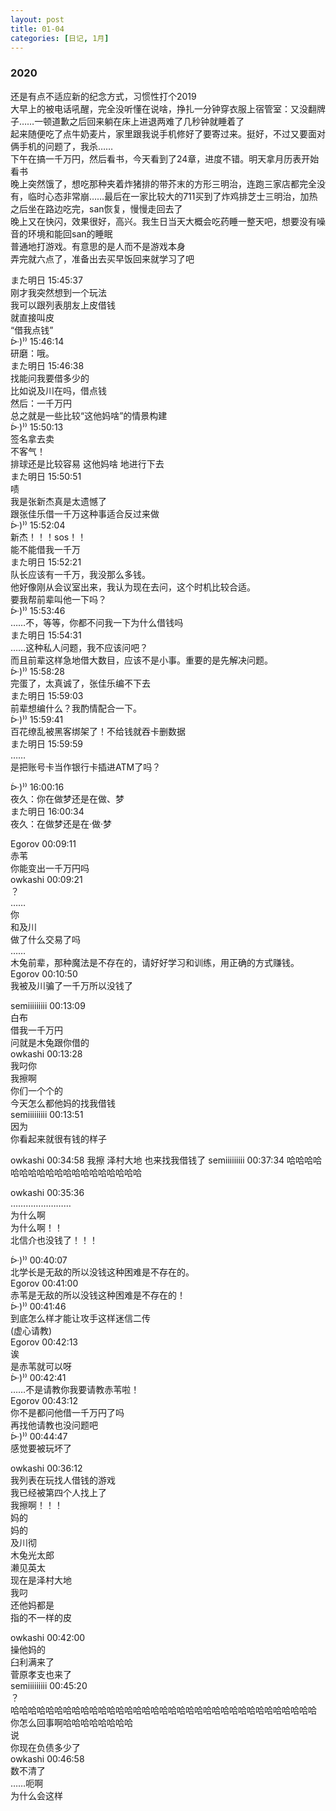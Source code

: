 ```yaml
---
layout: post
title: 01-04
categories: [日记, 1月]
---
```


### 2020
还是有点不适应新的纪念方式，习惯性打个2019  
大早上的被电话吼醒，完全没听懂在说啥，挣扎一分钟穿衣服上宿管室：又没翻牌子……一顿道歉之后回来躺在床上进退两难了几秒钟就睡着了  
起来随便吃了点牛奶麦片，家里跟我说手机修好了要寄过来。挺好，不过又要面对俩手机的问题了，我杀……  
下午在搞一千万円，然后看书，今天看到了24章，进度不错。明天拿月历表开始看书  
晚上突然饿了，想吃那种夹着炸猪排的带芥末的方形三明治，连跑三家店都完全没有，临时心态非常崩……最后在一家比较大的711买到了炸鸡排芝士三明治，加热之后坐在路边吃完，san恢复，慢慢走回去了  
晚上又在快闪，效果很好，高兴。我生日当天大概会吃药睡一整天吧，想要没有噪音的环境和能回san的睡眠  
普通地打游戏。有意思的是人而不是游戏本身  
弄完就六点了，准备出去买早饭回来就学习了吧  

また明日  15:45:37  
刚才我突然想到一个玩法  
我可以跟列表朋友上皮借钱  
就直接叫皮  
 “借我点钱”  
ᐕ)⁾⁾  15:46:14  
研磨：哦。  
また明日  15:46:38  
找能问我要借多少的  
比如说及川在吗，借点钱  
然后：一千万円  
总之就是一些比较“这他妈啥”的情景构建  
ᐕ)⁾⁾  15:50:13  
签名拿去卖  
不客气！  
排球还是比较容易 这他妈啥 地进行下去  
また明日  15:50:51  
啧  
我是张新杰真是太遗憾了  
跟张佳乐借一千万这种事适合反过来做  
ᐕ)⁾⁾  15:52:04  
新杰！！！sos！！  
能不能借我一千万  
また明日  15:52:21  
队长应该有一千万，我没那么多钱。  
他好像刚从会议室出来，我认为现在去问，这个时机比较合适。  
要我帮前辈叫他一下吗？  
ᐕ)⁾⁾  15:53:46  
……不，等等，你都不问我一下为什么借钱吗  
また明日  15:54:31  
……这种私人问题，我不应该问吧？  
而且前辈这样急地借大数目，应该不是小事。重要的是先解决问题。  
ᐕ)⁾⁾  15:58:28  
完蛋了，太真诚了，张佳乐编不下去  
また明日  15:59:03  
前辈想编什么？我酌情配合一下。  
ᐕ)⁾⁾  15:59:41  
百花缭乱被黑客绑架了！不给钱就吞卡删数据  
また明日  15:59:59  
……  
是把账号卡当作银行卡插进ATM了吗？  

ᐕ)⁾⁾  16:00:16  
夜久：你在做梦还是在做、梦  
また明日  16:00:34  
夜久：在做梦还是在·做·梦  

Egorov  00:09:11  
赤苇  
你能变出一千万円吗  
owkashi  00:09:21  
？  
……  
你  
和及川  
做了什么交易了吗  
……  
木兔前辈，那种魔法是不存在的，请好好学习和训练，用正确的方式赚钱。  
Egorov  00:10:50  
我被及川骗了一千万所以没钱了  

semiiiiiiiii  00:13:09  
白布  
借我一千万円  
问就是木兔跟你借的  
owkashi  00:13:28  
我叼你  
我擦啊  
你们一个个的  
今天怎么都他妈的找我借钱  
semiiiiiiiii  00:13:51  
因为  
你看起来就很有钱的样子  

owkashi  00:34:58
我擦
泽村大地
也来找我借钱了
semiiiiiiiii  00:37:34
哈哈哈哈哈哈哈哈哈哈哈哈哈哈哈哈哈哈哈

owkashi  00:35:36  
……………………  
为什么啊  
为什么啊！！  
北信介也没钱了！！！  

ᐕ)⁾⁾  00:40:07  
北学长是无敌的所以没钱这种困难是不存在的。  
Egorov  00:41:00  
赤苇是无敌的所以没钱这种困难是不存在的！  
ᐕ)⁾⁾  00:41:46  
到底怎么样才能让攻手这样迷信二传  
 (虚心请教)  
Egorov  00:42:13  
诶  
是赤苇就可以呀  
ᐕ)⁾⁾  00:42:41  
……不是请教你我要请教赤苇啦！  
Egorov  00:43:12  
你不是都问他借一千万円了吗  
再找他请教也没问题吧  
ᐕ)⁾⁾  00:44:47  
感觉要被玩坏了  

owkashi  00:36:12  
我列表在玩找人借钱的游戏  
我已经被第四个人找上了  
我擦啊！！！  
妈的  
妈的  
及川彻  
木兔光太郎  
濑见英太  
现在是泽村大地  
我叼  
还他妈都是  
指的不一样的皮  

owkashi  00:42:00  
操他妈的  
臼利满来了  
菅原孝支也来了  
semiiiiiiiii  00:45:20  
？  
哈哈哈哈哈哈哈哈哈哈哈哈哈哈哈哈哈哈哈哈哈哈哈哈哈哈哈哈哈哈哈哈哈哈哈  
你怎么回事啊哈哈哈哈哈哈哈哈  
说  
你现在负债多少了  
owkashi  00:46:58  
数不清了  
……呃啊  
为什么会这样  

